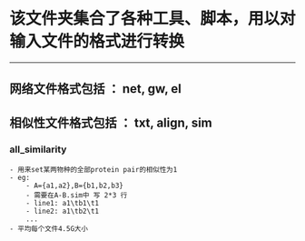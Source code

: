 # 该文件夹集合了各种工具、脚本，用以对输入文件的格式进行转换
***
## 网络文件格式包括    ： net, gw,     el

## 相似性文件格式包括  ： txt, align,  sim


### all_similarity<br>
    - 用来set某两物种的全部protein pair的相似性为1
    - eg: 
        - A={a1,a2},B={b1,b2,b3}
        - 需要在A-B.sim中 写 2*3 行
        - line1: a1\tb1\t1
        - line2: a1\tb2\t1
        ...
    - 平均每个文件4.5G大小


